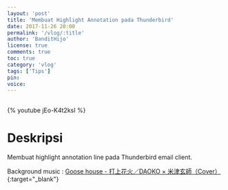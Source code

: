 ```yaml
---
layout: 'post'
title: 'Membuat Highlight Annotation pada Thunderbird'
date: 2017-11-26 20:00
permalink: '/vlog/:title'
author: 'BanditHijo'
license: true
comments: true
toc: true
category: 'vlog'
tags: ['Tips']
pin:
voice:
---
```


<div style="margin-top:30px;"></div>

{% youtube jEo-K4t2ksI %}

# Deskripsi

Membuat highlight annotation line pada Thunderbird email client.

Background music :
[Goose house - 打上花火／DAOKO × 米津玄師（Cover）](https://youtu.be/VVn-n2ROQXg){:target="_blank"}
